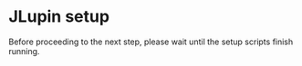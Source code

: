 # JLupin setup

Before proceeding to the next step, please wait until the setup scripts finish running.
